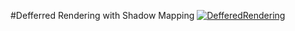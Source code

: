 #Defferred Rendering with Shadow Mapping
[![DefferedRendering](https://i.ytimg.com/vi/JUgy4bOYKDg/maxresdefault.jpg)](https://www.youtube.com/watch?v=JUgy4bOYKDg)
